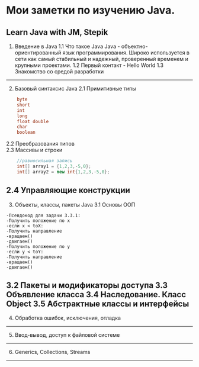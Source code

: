 # Мои заметки по изучению Java.
Learn Java with JM, Stepik
---------------------
1. Введение в Java
1.1 Что такое Java
Java - объектно-ориентированный язык программирования. Широко используется в сети как самый стабильный и надежный, проверенный временем и крупными проектами.
1.2 Первый контакт - Hello World
1.3 Знакомство со средой разработки
----------------------
2. Базовый синтаксис Java
2.1 Примитивные типы
```java
	byte
	short
	int
	long
	float double
	char
	boolean
```
2.2 Преобразования типов  
2.3 Массивы и строки  
```java 
	//равносильная запись  
	int[] array1 = {1,2,3,-5,0};  
	int[] array2 = new int{1,2,3,-5,0};
```
2.4 Управляющие конструкции
----------------------
3. Объекты, классы, пакеты Java
3.1 Основы ООП  
```  
-Псевдокод для задачи 3.3.1:  
-Получить положение по х
-если х < toX: 
-Получить направление
-вращаем()
-двигаем()
-Получить положение по y
-если y < toY: 
-Получить направление
-вращаем()
-двигаем()
```  

3.2 Пакеты и модификаторы доступа
3.3 Объявление класса
3.4 Наследование. Класс Object
3.5 Абстрактные классы и интерфейсы
----------------------
4. Обработка ошибок, исключения, отладка
----------------------
5. Ввод-вывод, доступ к файловой системе
----------------------
6. Generics, Collections, Streams
----------------------
 
